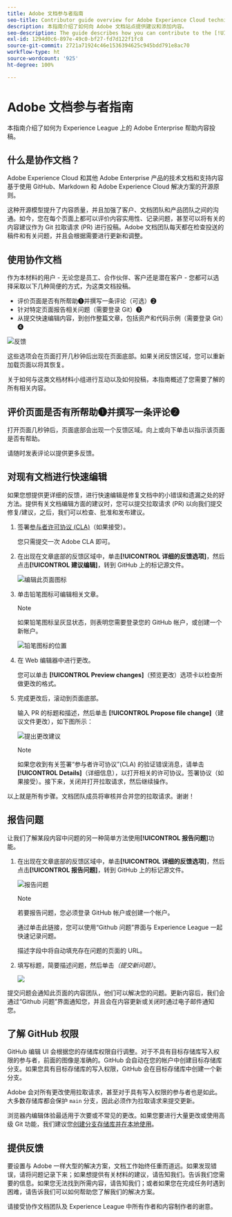 ```yaml
---
title: Adobe 文档参与者指南
seo-title: Contributor guide overview for Adobe Experience Cloud technical documentation
description: 本指南介绍了如何向 Adobe 文档站点提供建议和添加内容。
seo-description: The guide describes how you can contribute to the [!UICONTROL Adobe Experience Cloud] technical documentation.
exl-id: 1294d0c6-897e-49c0-bf27-fd7d122f1fc8
source-git-commit: 2721a71924c46e1536394625c945bdd791e8ac70
workflow-type: ht
source-wordcount: '925'
ht-degree: 100%

---
```


# Adobe 文档参与者指南

本指南介绍了如何为 Experience League 上的 Adobe Enterprise 帮助内容投稿。

## 什么是协作文档？

Adobe Experience Cloud 和其他 Adobe Enterprise 产品的技术文档和支持内容基于使用 GitHub、Markdown 和 Adobe Experience Cloud 解决方案的开源原则。

这种开源模型提升了内容质量，并且加强了客户、文档团队和产品团队之间的沟通。如今，您在每个页面上都可以评价内容实用性、记录问题，甚至可以将有关的内容建议作为 Git 拉取请求 (PR) 进行投稿。Adobe 文档团队每天都在检查投送的稿件和有关问题，并且会根据需要进行更新和调整。

## 使用协作文档

作为本材料的用户 - 无论您是员工、合作伙伴、客户还是潜在客户 - 您都可以选择采取以下几种简便的方式，为这类文档投稿。

* 评价页面是否有所帮助❶并撰写一条评论（可选）❷
* 针对特定页面报告相关问题（需要登录 Git）❸
* 从提交快速编辑内容，到创作整篇文章，包括资产和代码示例（需要登录 Git）❹

![反馈](assets/feedback-options.png)

这些选项会在页面打开几秒钟后出现在页面底部。如果关闭反馈区域，您可以重新加载页面以将其恢复。

关于如何与这类文档材料小组进行互动以及如何投稿，本指南概述了您需要了解的所有相关内容。

<!--
>[!IMPORTANT]
>All repositories that publish to docs.adobe.com have adopted the [Adobe Open Source Code of Conduct](../code-of-conduct.md) or the [.NET Foundation Code of Conduct](https://dotnetfoundation.org/code-of-conduct). For more information, see the [Contributing](../contributing.md) article.
>
> Minor corrections or clarifications to documentation and code examples in public repositories are covered by the [Adobe Documentation Terms of Use](https://www.adobe.com/legal/terms.html). New or significant changes generate a comment in the pull request, asking you to submit an online Contribution License Agreement (CLA) if you are not an employee of Adobe. We need you to complete the online form before we can review or accept your pull request.
-->

## 评价页面是否有所帮助❶并撰写一条评论❷

打开页面几秒钟后，页面底部会出现一个反馈区域。向上或向下单击以指示该页面是否有帮助。

请随时发表评论以提供更多反馈。

## 对现有文档进行快速编辑

如果您想提供更详细的反馈，进行快速编辑是修复文档中的小错误和遗漏之处的好方法。提供有关文档编辑方面的建议时，您可以提交拉取请求 (PR) 以向我们提交修复/建议，之后，我们可以检查、批准和发布建议。

1. 签署[参与者许可协议 (CLA)](http://opensource.adobe.com/cla.html)（如果接受）。

   您只需提交一次 Adobe CLA 即可。

1. 在出现在文章底部的反馈区域中，单击&#x200B;**[!UICONTROL 详细的反馈选项]**，然后点击&#x200B;**[!UICONTROL 建议编辑]**，转到 GitHub 上的标记源文件。

   ![编辑此页面图标](/help/assets/feedback-suggest-edit.png)

1. 单击铅笔图标可编辑相关文章。

   >[!NOTE]
   >
   >如果铅笔图标呈灰显状态，则表明您需要登录您的 GitHub 帐户，或创建一个新帐户。

   ![铅笔图标的位置](assets/git_edit.png)

1. 在 Web 编辑器中进行更改。

   您可以单击 **[!UICONTROL Preview changes]**（预览更改）选项卡以检查所做更改的格式。

1. 完成更改后，滚动到页面底部。

   输入 PR 的标题和描述，然后单击 **[!UICONTROL Propose file change]**（建议文件更改），如下图所示：

   ![提出更改建议](assets/submit-pull-request.png)

   >[!NOTE]
   >
   >如果您收到有关签署“参与者许可协议”(CLA) 的验证错误消息，请单击 **[!UICONTROL Details]**（详细信息），以打开相关的许可协议。签署协议（如果接受）。接下来，关闭并打开拉取请求，然后继续操作。

以上就是所有步骤。文档团队成员将审核并合并您的拉取请求。谢谢！

## 报告问题

让我们了解某段内容中问题的另一种简单方法使用&#x200B;**[!UICONTROL 报告问题]**&#x200B;功能。

1. 在出现在文章底部的反馈区域中，单击&#x200B;**[!UICONTROL 详细的反馈选项]**，然后点击&#x200B;**[!UICONTROL 报告问题]**，转到 GitHub 上的标记源文件。

   ![报告问题](assets/feedback-report-issue.png)

   >[!NOTE]
   >
   >若要报告问题，您必须登录 GitHub 帐户或创建一个帐户。

   通过单击此链接，您可以使用“Github 问题”界面与 Experience League 一起快速记录问题。

   描述字段中将自动填充存在问题的页面的 URL。

1. 填写标题，简要描述问题，然后单击&#x200B;*（提交新问题）*。

   ![](assets/git_issue_example.png)

提交问题会通知此页面的内容团队，他们可以解决您的问题。更新内容后，我们会通过“Github 问题”界面通知您，并且会在内容更新或关闭时通过电子邮件通知您。

## 了解 GitHub 权限

GitHub 编辑 UI 会根据您的存储库权限自行调整。对于不具有目标存储库写入权限的参与者，前面的图像是准确的。GitHub 会自动在您的帐户中创建目标存储库分支。如果您具有目标存储库的写入权限，GitHub 会在目标存储库中创建一个新分支。

Adobe 会对所有更改使用拉取请求，甚至对于具有写入权限的参与者也是如此。大多数存储库都会保护 `main` 分支，因此必须作为拉取请求来提交更新。

浏览器内编辑体验最适用于次要或不常见的更改。如果您要进行大量更改或使用高级 Git 功能，我们建议您[创建分支存储库并在本地使用](setup/full-workflow.md)。

## 提供反馈

要设置与 Adobe 一样大型的解决方案，文档工作始终任重而道远。如果发现错误，请将问题记录下来；如果想提供有关材料的建议，请告知我们。告诉我们您需要的信息。如果您无法找到所需内容，请告知我们；或者如果您在完成任务时遇到困难，请告诉我们可以如何帮助您了解我们的解决方案。

请接受协作文档团队及 Experience League 中所有作者和内容制作者的谢意。
